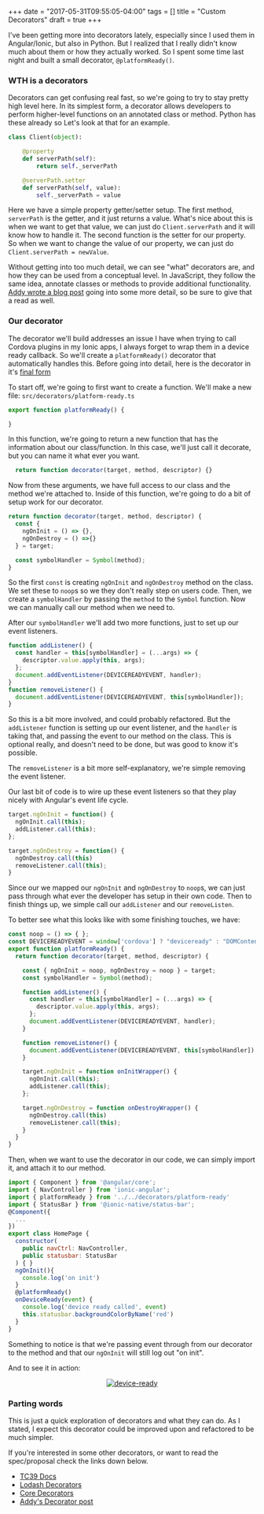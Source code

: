 +++
date = "2017-05-31T09:55:05-04:00"
tags = []
title = "Custom Decorators"
draft = true
+++

I've been getting more into decorators lately, especially since I used them in Angular/Ionic, but also in Python. But I realized that I really didn't know much about them or how they actually worked. So I spent some time last night and built a small decorator, `@platformReady()`.

### WTH is a decorators

Decorators can get confusing real fast, so we're going to try to stay pretty high level here. In its simplest form, a decorator allows developers to perform higher-level functions on an annotated class or method. Python has these already so Let's look at that for an example.

```python
class Client(object):

    @property
    def serverPath(self):
        return self._serverPath

    @serverPath.setter
    def serverPath(self, value):
        self._serverPath = value
```

Here we have a simple property getter/setter setup. The first method, `serverPath` is the getter, and it just returns a value. What's nice about this is when we want to get that value, we can just do `Client.serverPath` and it will know how to handle it. The second function is the setter for our property. So when we want to change the value of our property, we can just do `Client.serverPath = newValue`.


Without getting into too much detail, we can see "what" decorators are, and how they can be used from a conceptual level. In JavaScript, they follow the same idea, annotate classes or methods to provide additional functionality. [Addy wrote a blog post](https://medium.com/google-developers/exploring-es7-decorators-76ecb65fb841) going into some more detail, so be sure to give that a read as well.

### Our decorator

The decorator we'll build addresses an issue I have when trying to call Cordova plugins in my Ionic apps, I always forget to wrap them in a device ready callback. So we'll create a `platformReady()` decorator that automatically handles this. Before going into detail, here is the decorator in it's [final form](https://gist.github.com/mhartington/5fdb572a561cd2e39d3362f36760aa55)


To start off, we're going to first want to create a function. We'll make a new file: `src/decorators/platform-ready.ts`

```js
export function platformReady() {

}
```

In this function, we're going to return a new function that has the information about our class/function. In this case, we'll just call it decorate, but you can name it what ever you want.


```js
  return function decorator(target, method, descriptor) {}
```

Now from these arguments, we have full access to our class and the method we're attached to. Inside of this function, we're going to do a bit of setup work for our decorator.

```js
return function decorator(target, method, descriptor) {
  const {
    ngOnInit = () => {},
    ngOnDestroy = () =>{}
  } = target;

  const symbolHandler = Symbol(method);
}
```

So the first `const` is creating `ngOnInit` and `ngOnDestroy` method on the class. We set these to `noop`s  so we they don't really step on users code. Then, we create a `symbolHandler` by passing the `method` to the `Symbol` function. Now we can manually call our method when we need to.

After our `symbolHandler` we'll add two more functions, just to set up our event listeners.

```js
function addListener() {
  const handler = this[symbolHandler] = (...args) => {
    descriptor.value.apply(this, args);
  };
  document.addEventListener(DEVICEREADYEVENT, handler);
}
function removeListener() {
  document.addEventListener(DEVICEREADYEVENT, this[symbolHandler]);
}
```

So this is a bit more involved, and could probably refactored. But the `addListener` function is setting up our event listener, and the `handler` is taking that, and passing the event to our method on the class. This is optional really, and doesn't need to be done, but was good to know it's possible.

The `removeListener` is a bit more self-explanatory, we're simple removing the event listener.

Our last bit of code is to wire up these event listeners so that they play nicely with Angular's event life cycle.

```js
target.ngOnInit = function() {
  ngOnInit.call(this);
  addListener.call(this);
};

target.ngOnDestroy = function() {
  ngOnDestroy.call(this)
  removeListener.call(this);
}
```

Since our we mapped our `ngOnInit` and `ngOnDestroy` to `noop`s, we can just pass through what ever the developer has setup in their own code. Then to finish things up, we simple call our `addListener` and our `removeListen`.


To better see what this looks like with some finishing touches, we have:

```js
const noop = () => { };
const DEVICEREADYEVENT = window['cordova'] ? "deviceready" : "DOMContentLoaded"
export function platformReady() {
  return function decorator(target, method, descriptor) {

    const { ngOnInit = noop, ngOnDestroy = noop } = target;
    const symbolHandler = Symbol(method);

    function addListener() {
      const handler = this[symbolHandler] = (...args) => {
        descriptor.value.apply(this, args);
      };
      document.addEventListener(DEVICEREADYEVENT, handler);
    }

    function removeListener() {
      document.addEventListener(DEVICEREADYEVENT, this[symbolHandler]);
    }

    target.ngOnInit = function onInitWrapper() {
      ngOnInit.call(this);
      addListener.call(this);
    };

    target.ngOnDestroy = function onDestroyWrapper() {
      ngOnDestroy.call(this)
      removeListener.call(this);
    }
  }
}
```

Then, when we want to use the decorator in our code, we can simply import it, and attach it to our method.

```js
import { Component } from '@angular/core';
import { NavController } from 'ionic-angular';
import { platformReady } from '../../decorators/platform-ready'
import { StatusBar } from '@ionic-native/status-bar';
@Component({
  ...
})
export class HomePage {
  constructor(
    public navCtrl: NavController,
    public statusbar: StatusBar
  ) { }
  ngOnInit(){
    console.log('on init')
  }
  @platformReady()
  onDeviceReady(event) {
    console.log('device ready called', event)
    this.statusbar.backgroundColorByName('red')
  }
}
```

Something to notice is that we're passing event through from our decorator to the method and that our `ngOnInit` will still log out "on init".

And to see it in action:

<center>

 [![device-ready](/img/device-ready-small.gif)](/img/device-ready.gif)

</center>


### Parting words

This is just a quick exploration of decorators and what they can do. As I stated, I expect this decorator could be improved upon and refactored to be much simpler.

If you're interested in some other decorators, or want to read the spec/proposal check the links down below.


- [TC39 Docs](http://tc39.github.io/proposal-decorators/)
- [Lodash Decorators](https://github.com/steelsojka/lodash-decorators)
- [Core Decorators](https://github.com/jayphelps/core-decorators.js)
- [Addy's Decorator post](https://medium.com/google-developers/exploring-es7-decorators-76ecb65fb841)
